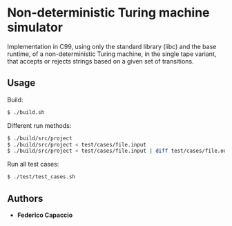 # Non-deterministic Turing machine simulator

Implementation in C99, using only the standard library (libc) and the base runtime, of a non-deterministic Turing machine, in the single tape variant, that accepts or rejects strings based on a given set of transitions.

## Usage

Build:
```sh
$ ./build.sh
```

Different run methods:
```sh
$ ./build/src/project
$ ./build/src/project < test/cases/file.input
$ ./build/src/project < test/cases/file.input | diff test/cases/file.output -
```

Run all test cases:
```sh
$ ./test/test_cases.sh
```

## Authors

* **Federico Capaccio**

